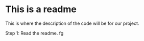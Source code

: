 # This is a readme

This is where the description of the code will be for our project.

Step 1: Read the readme.
fg
